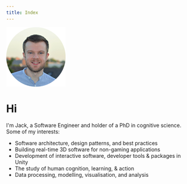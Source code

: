 ```yaml
---
title: Index
---
```


<img src="/static/jack-brookes-circle.png"/>

# Hi

I'm Jack, a Software Engineer and holder of a PhD in cognitive science. Some of my interests:

* Software architecture, design patterns, and best practices
* Building real-time 3D software for non-gaming applications
* Development of interactive software, developer tools & packages in Unity
* The study of human cognition, learning, & action
* Data processing, modelling, visualisation, and analysis

<script type="application/ld+json">
{
    "@context": "http://schema.org",
    "@type": "Person",
    "name": "Jack Brookes",
    "givenName": "Jack",
    "familyName": "Brookes",
    "url": "http://jbrookes.com",
    "jobTitle": "Senior Software Engineer",
    "alumniOf": "University of Leeds",
    "gender": "male",
    "image": "/static/jack-brookes-circle.png",
    "sameAs": [
        "https://twitter.com/jackbrookes",
        "https://x.com/jackbrookes",
        "https://www.linkedin.com/in/jack-brookes-74a404114/",
        "https://github.com/jackbrookes",
        "https://stackoverflow.com/users/5024009/jack-brookes"
    ]
}
</script>
